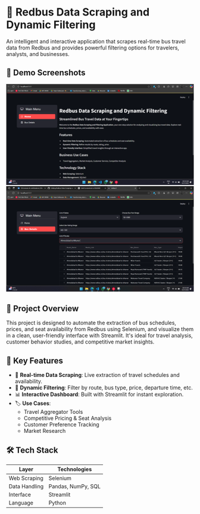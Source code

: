 # 🚌 Redbus Data Scraping and Dynamic Filtering

An intelligent and interactive application that scrapes real-time bus travel data from Redbus and provides powerful filtering options for travelers, analysts, and businesses.

## 📸 Demo Screenshots

![Preview](https://github.com/Manav2507/Redbus-Data-Scraping-and-Dynamic-Filtering/blob/main/img/1.png)
![Preview](https://github.com/Manav2507/Redbus-Data-Scraping-and-Dynamic-Filtering/blob/main/img/2.png)

## 🚀 Project Overview

This project is designed to automate the extraction of bus schedules, prices, and seat availability from Redbus using Selenium, and visualize them in a clean, user-friendly interface with Streamlit. It's ideal for travel analysis, customer behavior studies, and competitive market insights.

## 🎯 Key Features

- 🔄 **Real-time Data Scraping**: Live extraction of travel schedules and availability.
- 🧠 **Dynamic Filtering**: Filter by route, bus type, price, departure time, etc.
- 📊 **Interactive Dashboard**: Built with Streamlit for instant exploration.
- 🏷️ **Use Cases**:
  - Travel Aggregator Tools
  - Competitive Pricing & Seat Analysis
  - Customer Preference Tracking
  - Market Research

## 🛠️ Tech Stack

| Layer           | Technologies                  |
|----------------|-------------------------------|
| Web Scraping   | Selenium                      |
| Data Handling  | Pandas, NumPy, SQL             |
| Interface      | Streamlit                      |
| Language       | Python                         |



